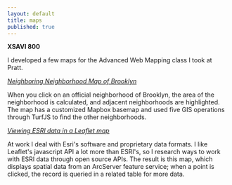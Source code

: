 ```yaml
---
layout: default
title: maps
published: true
---
```



**XSAVI 800**

I developed a few maps for the Advanced Web Mapping class I took at Pratt.

[_Neighboring Neighborhood Map of Brooklyn_](http://chrisroberts.nyc/xsavi800/ass4.html)

When you click on an official neighborhood of Brooklyn, the area of the neighborhood is calculated, and adjacent neighborhoods are highlighted. The map has a customized Mapbox basemap and used five GIS operations through TurfJS to find the other neighborhoods.

[_Viewing ESRI data in a Leaflet map_](http://chrisroberts.nyc/xsavi800/final/newmap.html)

At work I deal with Esri's software and proprietary data formats. I like Leaflet's javascript API a lot more than ESRI's, so I research ways to work with ESRI data through open source APIs. The result is this map, which displays spatial data from an ArcServer feature service; when a point is clicked, the record is queried in a related table for more data.
